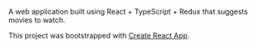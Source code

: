 A web application built using React + TypeScript + Redux that suggests movies to watch. 

This project was bootstrapped with [Create React App](https://github.com/facebook/create-react-app).